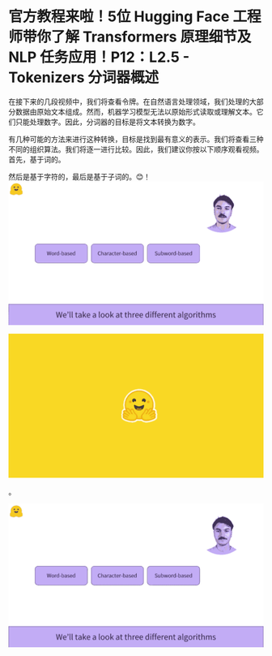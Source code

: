 # 官方教程来啦！5位 Hugging Face 工程师带你了解 Transformers 原理细节及 NLP 任务应用！P12：L2.5 - Tokenizers 分词器概述 

在接下来的几段视频中，我们将查看令牌。在自然语言处理领域，我们处理的大部分数据由原始文本组成。然而，机器学习模型无法以原始形式读取或理解文本。它们只能处理数字。因此，分词器的目标是将文本转换为数字。

有几种可能的方法来进行这种转换，目标是找到最有意义的表示。我们将查看三种不同的组织算法。我们将逐一进行比较。因此，我们建议你按以下顺序观看视频。首先，基于词的。

然后是基于字符的，最后是基于子词的。😊！![](img/6c883a64f121aa7d5774c3337aefd2f1_1.png)

![](img/6c883a64f121aa7d5774c3337aefd2f1_2.png)

。

![](img/6c883a64f121aa7d5774c3337aefd2f1_4.png)
